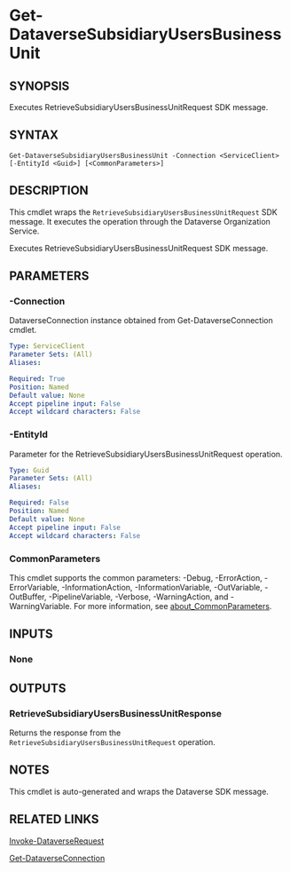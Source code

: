 # Get-DataverseSubsidiaryUsersBusinessUnit

## SYNOPSIS
Executes RetrieveSubsidiaryUsersBusinessUnitRequest SDK message.

## SYNTAX

```
Get-DataverseSubsidiaryUsersBusinessUnit -Connection <ServiceClient> [-EntityId <Guid>] [<CommonParameters>]
```

## DESCRIPTION

This cmdlet wraps the `RetrieveSubsidiaryUsersBusinessUnitRequest` SDK message. It executes the operation through the Dataverse Organization Service.

Executes RetrieveSubsidiaryUsersBusinessUnitRequest SDK message.

## PARAMETERS

### -Connection
DataverseConnection instance obtained from Get-DataverseConnection cmdlet.

```yaml
Type: ServiceClient
Parameter Sets: (All)
Aliases:

Required: True
Position: Named
Default value: None
Accept pipeline input: False
Accept wildcard characters: False
```
### -EntityId
Parameter for the RetrieveSubsidiaryUsersBusinessUnitRequest operation.

```yaml
Type: Guid
Parameter Sets: (All)
Aliases:

Required: False
Position: Named
Default value: None
Accept pipeline input: False
Accept wildcard characters: False
```
### CommonParameters
This cmdlet supports the common parameters: -Debug, -ErrorAction, -ErrorVariable, -InformationAction, -InformationVariable, -OutVariable, -OutBuffer, -PipelineVariable, -Verbose, -WarningAction, and -WarningVariable. For more information, see [about_CommonParameters](http://go.microsoft.com/fwlink/?LinkID=113216).

## INPUTS

### None

## OUTPUTS

### RetrieveSubsidiaryUsersBusinessUnitResponse

Returns the response from the `RetrieveSubsidiaryUsersBusinessUnitRequest` operation.

## NOTES

This cmdlet is auto-generated and wraps the Dataverse SDK message.

## RELATED LINKS

[Invoke-DataverseRequest](Invoke-DataverseRequest.md)

[Get-DataverseConnection](Get-DataverseConnection.md)
